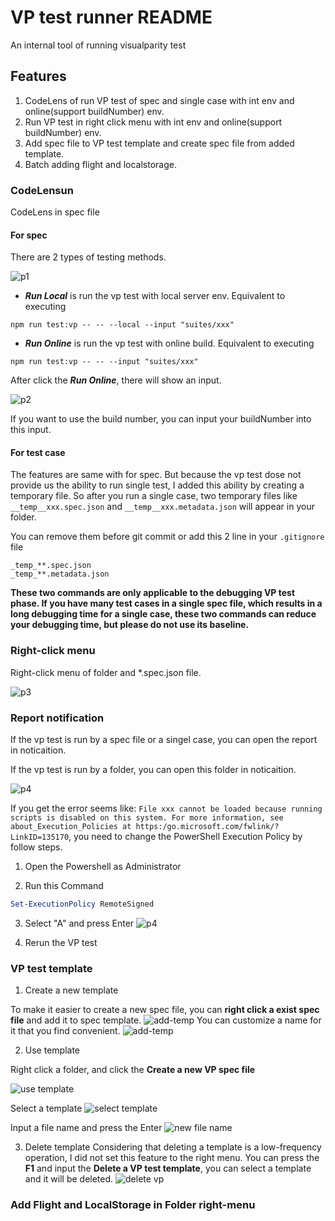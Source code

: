# VP test runner README

An internal tool of running visualparity test

## Features

1. CodeLens of run VP test of spec and single case with int env and online(support buildNumber) env.
2. Run VP test in right click menu with int env and online(support buildNumber) env.
3. Add spec file to VP test template and create spec file from added template.
4. Batch adding flight and localstorage.

### CodeLensun

CodeLens in spec file

#### For spec

There are 2 types of testing methods.

![p1](https://cdn.statically.io/gh/a1245582339/image-hosting@master/微信图片_20231007083526.6lvbz5uknjo0.webp)

* ***Run Local*** is run the vp test with local server env. Equivalent to executing

```shell
npm run test:vp -- -- --local --input "suites/xxx"
```

* ***Run Online*** is run the vp test with online build. Equivalent to executing

```shell
npm run test:vp -- -- --input "suites/xxx"
```

After click the ***Run Online***, there will show an input.

![p2](https://cdn.statically.io/gh/a1245582339/image-hosting@master/20231006185635.4z2cu5cw9v40.webp)

If you want to use the build number, you can input your buildNumber into this input.

#### For test case

The features are same with for spec. But because the vp test dose not provide us the ability to run single test, I added this ability by creating a temporary file. So after you run a single case, two temporary files like ```__temp__xxx.spec.json``` and ```__temp__xxx.metadata.json``` will appear in your folder.

You can remove them before git commit or add this 2 line in your ```.gitignore``` file

```git
_temp_**.spec.json
_temp_**.metadata.json
```

**These two commands are only applicable to the debugging VP test phase. If you have many test cases in a single spec file, which results in a long debugging time for a single case, these two commands can reduce your debugging time, but please do not use its baseline.**

### Right-click menu

Right-click menu of folder and *.spec.json file.

![p3](https://cdn.statically.io/gh/a1245582339/image-hosting@master/20231006133943.mm47r1otadc.webp)

### Report notification

If the vp test is run by a spec file or a singel case, you can open the report in noticaition.

If the vp test is run by a folder, you can open this folder in noticaition.

![p4](https://cdn.statically.io/gh/a1245582339/image-hosting@master/20231006185258.211w3rinpl1c.webp)

If you get the error seems like: `File xxx cannot be loaded because running scripts is disabled on this system. For more information, see about_Execution_Policies at https:/go.microsoft.com/fwlink/?LinkID=135170`, you need to change the PowerShell Execution Policy by follow steps.

1. Open the Powershell as Administrator

2. Run this Command

```ps1
Set-ExecutionPolicy RemoteSigned
```

3. Select "A" and press Enter
![p4](https://cdn.statically.io/gh/a1245582339/image-hosting@master/%E5%BE%AE%E4%BF%A1%E6%88%AA%E5%9B%BE_20231011161241.7qv7bzoihvc.webp)

4. Rerun the VP test

### VP test template
1. Create a new template

To make it easier to create a new spec file, you can **right click a exist spec file** and add it to spec template.
![add-temp](https://cdn.statically.io/gh/a1245582339/image-hosting@master/add-temp-left-menu.70d3d5ffib80.webp)
You can customize a name for it that you find convenient.
![add-temp](https://cdn.statically.io/gh/a1245582339/image-hosting@master/input-name.74sep2tcads0.webp)

2. Use template

Right click a folder, and click the **Create a new VP spec file**

![use template](https://cdn.statically.io/gh/a1245582339/image-hosting@master/QQ截图20231117172700.7guxh4xxgbs0.webp)

Select a template
![select template](https://cdn.statically.io/gh/a1245582339/image-hosting@master/select-a-template.in1reuya8nk.webp)

Input a file name and press the Enter
![new file name](https://cdn.statically.io/gh/a1245582339/image-hosting@master/input-new-file-name.6wsaw4dr3mo0.webp)

3. Delete template
Considering that deleting a template is a low-frequency operation, I did not set this feature to the right menu. You can press the **F1** and input the **Delete a VP test template**, you can select a template and it will be deleted.
![delete vp](https://cdn.statically.io/gh/a1245582339/image-hosting@master/delete-vp-temp.5yh9o1uxqb80.webp)

### Add Flight and LocalStorage in Folder right-menu
